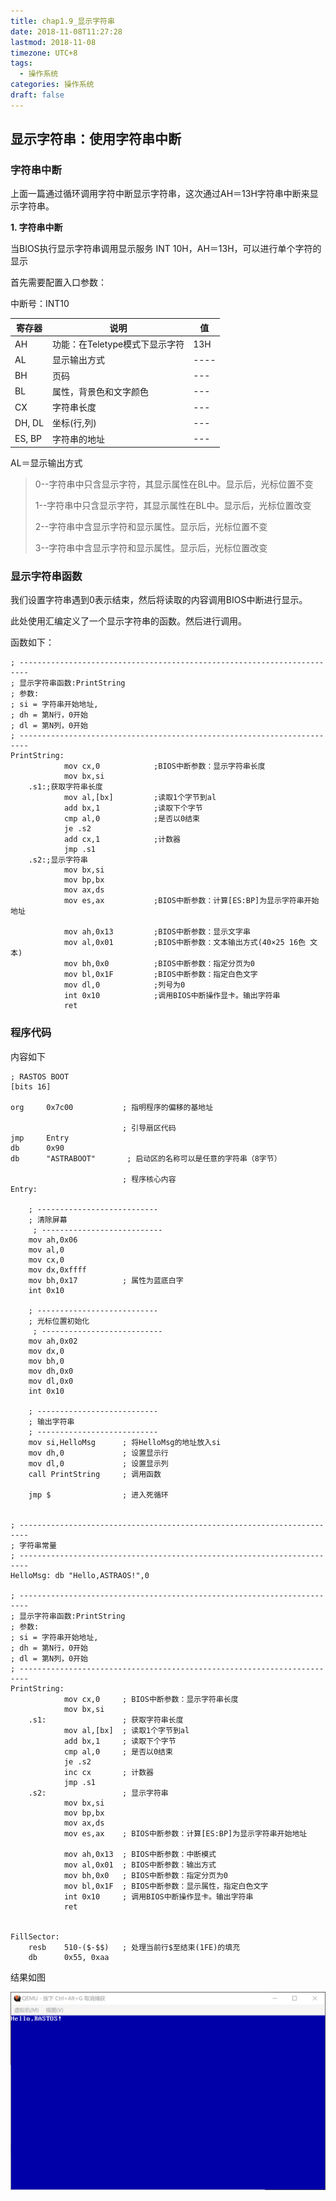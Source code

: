 ```yaml
---
title: chap1.9_显示字符串
date: 2018-11-08T11:27:28
lastmod: 2018-11-08
timezone: UTC+8
tags:
  - 操作系统
categories: 操作系统
draft: false
---
```


## 显示字符串：使用字符串中断

### 字符串中断

上面一篇通过循环调用字符中断显示字符串，这次通过AH＝13H字符串中断来显示字符串。



**1. 字符串中断** 

当BIOS执行显示字符串调用显示服务 INT 10H，AH＝13H，可以进行单个字符的显示



首先需要配置入口参数：



中断号：INT10

| 寄存器 | 说明                           | 值   |
| ------ | ------------------------------ | ---- |
| AH     | 功能：在Teletype模式下显示字符 | 13H  |
| AL     | 显示输出方式 | ---- |
| BH     | 页码                           | ---  |
| BL     | 属性，背景色和文字颜色         | ---  |
| CX     | 字符串长度         | ---  |
| DH, DL    | 坐标(行,列)         | ---  |
| ES, BP    | 字符串的地址        | ---  |

AL＝显示输出方式

> 0--字符串中只含显示字符，其显示属性在BL中。显示后，光标位置不变
>
> 1--字符串中只含显示字符，其显示属性在BL中。显示后，光标位置改变
>
> 2--字符串中含显示字符和显示属性。显示后，光标位置不变
>
> 3--字符串中含显示字符和显示属性。显示后，光标位置改变




###  显示字符串函数

我们设置字符串遇到0表示结束，然后将读取的内容调用BIOS中断进行显示。

此处使用汇编定义了一个显示字符串的函数。然后进行调用。

函数如下：

```assembly
; ------------------------------------------------------------------------
; 显示字符串函数:PrintString
; 参数:
; si = 字符串开始地址,
; dh = 第N行，0开始
; dl = 第N列，0开始
; ------------------------------------------------------------------------
PrintString:
			mov cx,0			;BIOS中断参数：显示字符串长度
			mov bx,si
	.s1:;获取字符串长度
			mov al,[bx]			;读取1个字节到al
			add bx,1			;读取下个字节
			cmp al,0			;是否以0结束
			je .s2
			add	cx,1			;计数器
			jmp .s1
	.s2:;显示字符串
			mov bx,si
			mov bp,bx
			mov ax,ds
			mov es,ax			;BIOS中断参数：计算[ES:BP]为显示字符串开始地址

			mov ah,0x13			;BIOS中断参数：显示文字串
			mov al,0x01			;BIOS中断参数：文本输出方式(40×25 16色 文本)
			mov bh,0x0			;BIOS中断参数：指定分页为0
			mov bl,0x1F			;BIOS中断参数：指定白色文字			
			mov dl,0			;列号为0
			int 0x10			;调用BIOS中断操作显卡。输出字符串
			ret
```

### 程序代码

内容如下

```assembly
; RASTOS BOOT
[bits 16]

org     0x7c00           ; 指明程序的偏移的基地址

                         ; 引导扇区代码
jmp     Entry
db      0x90
db      "ASTRABOOT"       ; 启动区的名称可以是任意的字符串（8字节）

                         ; 程序核心内容
Entry:

    ; ---------------------------
    ; 清除屏幕
     ; ---------------------------
    mov ah,0x06
    mov al,0
    mov cx,0
    mov dx,0xffff
    mov bh,0x17          ; 属性为蓝底白字
    int 0x10

    ; ---------------------------
    ; 光标位置初始化
     ; ---------------------------
    mov ah,0x02
    mov dx,0
    mov bh,0
    mov dh,0x0
    mov dl,0x0
    int 0x10

    ; ---------------------------
    ; 输出字符串
    ; ---------------------------
    mov si,HelloMsg      ; 将HelloMsg的地址放入si
    mov dh,0             ; 设置显示行
    mov dl,0             ; 设置显示列
    call PrintString     ; 调用函数

    jmp $                ; 进入死循环


; ------------------------------------------------------------------------
; 字符串常量
; ------------------------------------------------------------------------
HelloMsg: db "Hello,ASTRAOS!",0

; ------------------------------------------------------------------------
; 显示字符串函数:PrintString
; 参数:
; si = 字符串开始地址,
; dh = 第N行，0开始
; dl = 第N列，0开始
; ------------------------------------------------------------------------
PrintString:
            mov cx,0     ; BIOS中断参数：显示字符串长度
            mov bx,si
    .s1:                 ; 获取字符串长度
            mov al,[bx]  ; 读取1个字节到al
            add bx,1     ; 读取下个字节
            cmp al,0     ; 是否以0结束
            je .s2
            inc	cx       ; 计数器
            jmp .s1
    .s2:                 ; 显示字符串
            mov bx,si
            mov bp,bx
            mov ax,ds
            mov es,ax    ; BIOS中断参数：计算[ES:BP]为显示字符串开始地址

            mov ah,0x13  ; BIOS中断参数：中断模式
            mov al,0x01  ; BIOS中断参数：输出方式
            mov bh,0x0   ; BIOS中断参数：指定分页为0
            mov bl,0x1F  ; BIOS中断参数：显示属性，指定白色文字
            int 0x10     ; 调用BIOS中断操作显卡。输出字符串
            ret


FillSector:
    resb    510-($-$$)   ; 处理当前行$至结束(1FE)的填充
    db      0x55, 0xaa
```


结果如图

![images/1_9_1.png](images/1_9_1.png)



